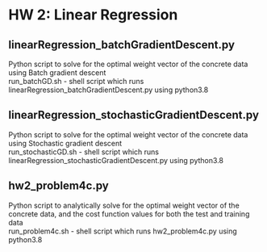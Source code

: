 # HW 2: Linear Regression

## linearRegression_batchGradientDescent.py 
Python script to solve for the optimal weight vector of the concrete data using Batch gradient descent <br />
run_batchGD.sh - shell script which runs linearRegression_batchGradientDescent.py using python3.8

## linearRegression_stochasticGradientDescent.py 
Python script to solve for the optimal weight vector of the concrete data using Stochastic gradient descent <br />
run_stochasticGD.sh - shell script which runs linearRegression_stochasticGradientDescent.py using python3.8

## hw2_problem4c.py 
Python script to analytically solve for the optimal weight vector of the concrete data, and the cost function values for both the test and training data <br />
run_problem4c.sh - shell script which runs hw2_problem4c.py using python3.8
